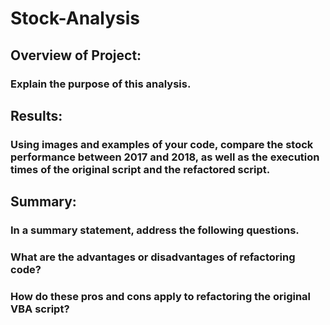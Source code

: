 # Stock-Analysis
## Overview of Project: 


### Explain the purpose of this analysis.



## Results: 

### Using images and examples of your code, compare the stock performance between 2017 and 2018, as well as the execution times of the original script and the refactored script.

## Summary: 
### In a summary statement, address the following questions.



### What are the advantages or disadvantages of refactoring code?


### How do these pros and cons apply to refactoring the original VBA script?
